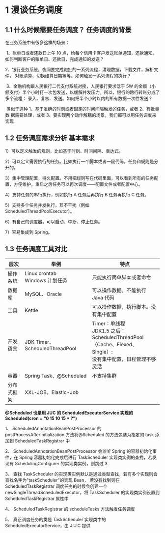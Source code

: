 # 1 漫谈任务调度 

## 1.1 什么时候需要任务调度？ 任务调度的背景 

在业务系统中有很多这样的场景： 

​	1、账单日或者还款日上午 10 点，给每个信用卡客户发送账单通知，还款通知。如何判断客户的账单日、还款日，完成通知的发送？ 

​	2、银行业务系统，夜间要完成跑批的一系列流程，清理数据，下载文件，解析文件， 对账清算、切换结算日期等等。如何触发一系列流程的执行？ 

​	3、金融机构跟人民银行二代支付系统对接，人民银行要求低于 5W 的金额（小额支付）半个小时打一次包发送，以缓解并发压力。所以，银行的跨行转账分成了多个流程： 录入、复核、发送。如何把半个小时以内的所有数据一次性发送？ 

​	类似于这种 1、基于准确的时刻或者固定的时间间隔触发的任务，或者 2、有批量数 据需要处理，或者 3、要实现两个动作解耦的场景，我们都可以用任务调度来实现

## 1.2 任务调度需求分析 基本需求 

1）可以定义触发的规则，比如基于时刻、时间间隔、表达式。 

2）可以定义需要执行的任务。比如执行一个脚本或者一段代码。任务和规则是分开的。

3）集中管理配置，持久配置。不用把规则写在代码里面，可以看到所有的任务配置，方便维护。重启之后任务可以再次调度——配置文件或者配置中心。 

4）支持任务的串行执行，例如执行 A 任务后再执行 B 任务再执行 C 任务。 

5）支持多个任务并发执行，互不干扰（例如 ScheduledThreadPoolExecutor）。 

6）有自己的调度器，可以启动、中断、停止任务。 

7）容易集成到 Spring。 

## 1.3 任务调度工具对比

| 层次       | 举例                                 | 特点                                                         |
| ---------- | ------------------------------------ | ------------------------------------------------------------ |
| 操作系统   | Linux crontab <br />Windows 计划任务 | 只能执行简单脚本或者命令                                     |
| 数据库     | MySQL、Oracle                        | 可以操作数据。不能执行 Java 代码                             |
| 工具       | Kettle                               | 可以操作数据，执行脚本。没有集中配置                         |
| 开发语言   | JDK Timer、ScheduledThreadPool       | Timer：单线程 <br /> JDK1.5 之后：ScheduledThreadPool<br />（Cache、Fiexed、Single）:<br />没有集中配置，日程管理不够灵活 |
| 容器       | Spring Task、@Scheduled              | 不支持集群                                                   |
| 分布式框架 | XXL-JOB，Elastic-Job                 |                                                              |

**@Scheduled 也是用 JUC 的 ScheduledExecutorService 实现的Scheduled(cron = “0 15 10 15 * ?”)** 

1、 ScheduledAnnotationBeanPostProcessor 的 postProcessAfterInitialization 方法将@Scheduled 的方法包装为指定的 task 添加到 ScheduledTaskRegistrar 中 

2、 ScheduledAnnotationBeanPostProcessor 会监听 Spring 的容器初始化事件，在 Spring 容器初始化完成后进行 TaskScheduler 实现类实例的查找，若发现有 SchedulingConfigurer 的实现类实例，则跳过 3 

3、 查找 TaskScheduler 的实现类实例默认是通过类型查找，若有多个实现则会查找名字为"taskScheduler"的实现 Bean， 若没有找到则在 ScheduledTaskRegistrar 调度任务的时候会创建一个newSingleThreadScheduledExecutor，将 TaskScheduler 的实现类实例设置到 ScheduledTaskRegistrar 属性中 

4、 ScheduledTaskRegistrar 的 scheduleTasks 方法触发任务调度 

5、 真正调度任务的类是 TaskScheduler 实现类中的 ScheduledExecutorService，由 J.U.C 提供